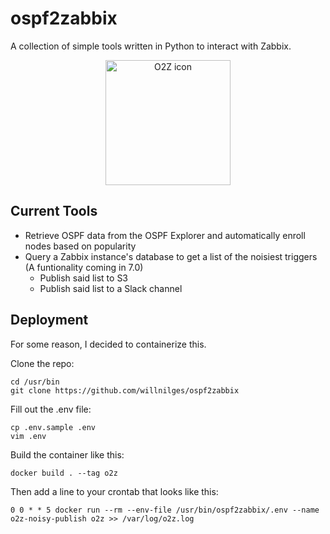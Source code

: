 # ospf2zabbix
A collection of simple tools written in Python to interact with Zabbix.
<p align="center">
  <img height="200px" src="https://github.com/WillNilges/ospf2zabbix/assets/42927786/2eeb2ddd-2bb0-43c5-a7ab-528b8fff741d" alt="O2Z icon">
</p>

## Current Tools
- Retrieve OSPF data from the OSPF Explorer and automatically enroll nodes based on popularity
- Query a Zabbix instance's database to get a list of the noisiest triggers (A funtionality coming in 7.0)
  - Publish said list to S3
  - Publish said list to a Slack channel

## Deployment

For some reason, I decided to containerize this.

Clone the repo:

```
cd /usr/bin
git clone https://github.com/willnilges/ospf2zabbix
```

Fill out the .env file:

```
cp .env.sample .env
vim .env
```

Build the container like this:

```
docker build . --tag o2z
```

Then add a line to your crontab that looks like this:

```
0 0 * * 5 docker run --rm --env-file /usr/bin/ospf2zabbix/.env --name o2z-noisy-publish o2z >> /var/log/o2z.log
```

